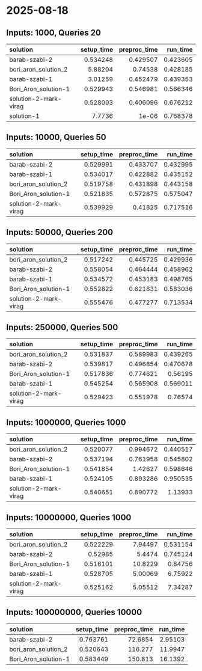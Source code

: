 # 2025-08-18

## Inputs: 1000, Queries 20

| solution              |   setup_time |   preproc_time |   run_time |
|:----------------------|-------------:|---------------:|-----------:|
| barab-szabi-2         |     0.534248 |       0.429507 |   0.423605 |
| bori_aron_solution_2  |     5.88204  |       0.74538  |   0.428185 |
| barab-szabi-1         |     3.01259  |       0.452479 |   0.439353 |
| Bori_Aron_solution-1  |     0.529943 |       0.546981 |   0.566346 |
| solution-2-mark-virag |     0.528003 |       0.406096 |   0.676212 |
| solution-1            |     7.7736   |       1e-06    |   0.768378 |

## Inputs: 10000, Queries 50

| solution              |   setup_time |   preproc_time |   run_time |
|:----------------------|-------------:|---------------:|-----------:|
| barab-szabi-2         |     0.529991 |       0.433707 |   0.432995 |
| barab-szabi-1         |     0.534017 |       0.422882 |   0.435152 |
| bori_aron_solution_2  |     0.519758 |       0.431898 |   0.443158 |
| Bori_Aron_solution-1  |     0.521835 |       0.572875 |   0.575047 |
| solution-2-mark-virag |     0.539929 |       0.41825  |   0.717516 |

## Inputs: 50000, Queries 200

| solution              |   setup_time |   preproc_time |   run_time |
|:----------------------|-------------:|---------------:|-----------:|
| bori_aron_solution_2  |     0.517242 |       0.445725 |   0.429936 |
| barab-szabi-2         |     0.558054 |       0.464444 |   0.458962 |
| barab-szabi-1         |     0.534572 |       0.453183 |   0.498765 |
| Bori_Aron_solution-1  |     0.552822 |       0.621831 |   0.583036 |
| solution-2-mark-virag |     0.555476 |       0.477277 |   0.713534 |

## Inputs: 250000, Queries 500

| solution              |   setup_time |   preproc_time |   run_time |
|:----------------------|-------------:|---------------:|-----------:|
| bori_aron_solution_2  |     0.531837 |       0.589983 |   0.439265 |
| barab-szabi-2         |     0.539817 |       0.496854 |   0.470678 |
| Bori_Aron_solution-1  |     0.517836 |       0.774621 |   0.56195  |
| barab-szabi-1         |     0.545254 |       0.565908 |   0.569011 |
| solution-2-mark-virag |     0.529423 |       0.551978 |   0.76574  |

## Inputs: 1000000, Queries 1000

| solution              |   setup_time |   preproc_time |   run_time |
|:----------------------|-------------:|---------------:|-----------:|
| bori_aron_solution_2  |     0.520077 |       0.994672 |   0.440517 |
| barab-szabi-2         |     0.537194 |       0.761958 |   0.545802 |
| Bori_Aron_solution-1  |     0.541854 |       1.42627  |   0.598646 |
| barab-szabi-1         |     0.524105 |       0.893286 |   0.950535 |
| solution-2-mark-virag |     0.540651 |       0.890772 |   1.13933  |

## Inputs: 10000000, Queries 1000

| solution              |   setup_time |   preproc_time |   run_time |
|:----------------------|-------------:|---------------:|-----------:|
| bori_aron_solution_2  |     0.522229 |        7.94497 |   0.531154 |
| barab-szabi-2         |     0.52985  |        5.4474  |   0.745124 |
| Bori_Aron_solution-1  |     0.516101 |       10.8229  |   0.84756  |
| barab-szabi-1         |     0.528705 |        5.00069 |   6.75922  |
| solution-2-mark-virag |     0.525162 |        5.05512 |   7.34287  |

## Inputs: 100000000, Queries 10000

| solution             |   setup_time |   preproc_time |   run_time |
|:---------------------|-------------:|---------------:|-----------:|
| barab-szabi-2        |     0.763761 |        72.6854 |    2.95103 |
| bori_aron_solution_2 |     0.520643 |       116.277  |   11.9947  |
| Bori_Aron_solution-1 |     0.583449 |       150.813  |   16.1392  |